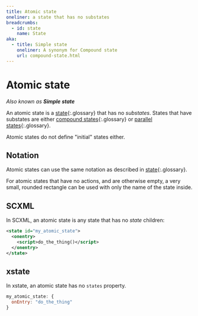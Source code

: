 ```yaml
---
title: Atomic state
oneliner: a state that has no substates
breadcrumbs:
  - id: state
    name: State
aka:
  - title: Simple state
    oneliner: A synonym for Compound state
    url: compound-state.html
---
```


# Atomic state

_Also known as **Simple state**_

An atomic state is a [state](state.html){:.glossary} that has no _substates_.  States that have substates are either [compound states](compound-state.html){:.glossary} or [parallel states](parallel-state.html){:.glossary}.

Atomic states do not define "initial" states either.

## Notation

Atomic states can use the same notation as described in [state](state.html){:.glossary}.

For atomic states that have no actions, and are otherwise empty, a very small, rounded rectangle can be used with only the name of the state inside.

## SCXML

In SCXML, an atomic state is any state that has no _state_ children:

``` xml
<state id="my_atomic_state">
  <onentry>
    <script>do_the_thing()</script>
  </onentry>
</state>
```

## xstate

In xstate, an atomic state has no `states` property.

``` js
my_atomic_state: {
  onEntry: "do_the_thing"
}
```

